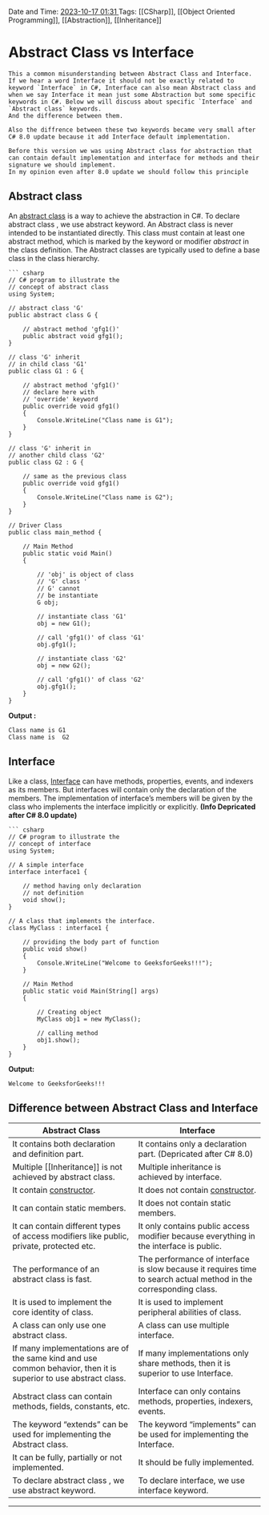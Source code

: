 Date and Time: <u> 2023-10-17 01:31 </u>
Tags: [[CSharp]], [[Object Oriented Programming]], [[Abstraction]], [[Inheritance]]

# Abstract Class vs Interface

``` ad-note
This a common misunderstanding between Abstract Class and Interface. If we hear a word Interface it should not be exactly related to keyword `Interface` in C#, Interface can also mean Abstract class and when we say Interface it mean just some Abstraction but some specific keywords in C#. Below we will discuss about specific `Interface` and `Abstract class` keywords.
And the difference between them.

Also the diffrence between these two keywords became very small after C# 8.0 update because it add Interface default implementation. 

Before this version we was using Abstract class for abstraction that can contain default implementation and interface for methods and their signature we should implement.
In my opinion even after 8.0 update we should follow this principle
```

## Abstract class

An [abstract class](https://www.geeksforgeeks.org/c-abstract-classes/) is a way to achieve the abstraction in C#. To declare abstract class , we use abstract keyword. An Abstract class is never intended to be instantiated directly. This class must contain at least one abstract method, which is marked by the keyword or modifier _abstract_ in the class definition. The Abstract classes are typically used to define a base class in the class hierarchy.  

``` ad-example
``` csharp
// C# program to illustrate the
// concept of abstract class
using System;

// abstract class 'G'
public abstract class G {

	// abstract method 'gfg1()'
	public abstract void gfg1();
}

// class 'G' inherit
// in child class 'G1'
public class G1 : G {

	// abstract method 'gfg1()'
	// declare here with
	// 'override' keyword
	public override void gfg1()
	{
		Console.WriteLine("Class name is G1");
	}
}

// class 'G' inherit in
// another child class 'G2'
public class G2 : G {

	// same as the previous class
	public override void gfg1()
	{
		Console.WriteLine("Class name is G2");
	}
}

// Driver Class
public class main_method {

	// Main Method
	public static void Main()
	{

		// 'obj' is object of class
		// 'G' class '
		// G' cannot
		// be instantiate
		G obj;

		// instantiate class 'G1'
		obj = new G1();

		// call 'gfg1()' of class 'G1'
		obj.gfg1();

		// instantiate class 'G2'
		obj = new G2();

		// call 'gfg1()' of class 'G2'
		obj.gfg1();
	}
}
```

**Output :**
```
Class name is G1
Class name is  G2
```

## Interface

Like a class, [Interface](https://www.geeksforgeeks.org/c-interface/) can have methods, properties, events, and indexers as its members. But interfaces will contain only the declaration of the members. The implementation of interface’s members will be given by the class who implements the interface implicitly or explicitly.
**(Info Depricated after C# 8.0 update)**

``` ad-example
``` csharp
// C# program to illustrate the
// concept of interface
using System;

// A simple interface
interface interface1 {

	// method having only declaration
	// not definition
	void show();
}

// A class that implements the interface.
class MyClass : interface1 {

	// providing the body part of function
	public void show()
	{
		Console.WriteLine("Welcome to GeeksforGeeks!!!");
	}

	// Main Method
	public static void Main(String[] args)
	{

		// Creating object
		MyClass obj1 = new MyClass();

		// calling method
		obj1.show();
	}
}
```
**Output:**

```
Welcome to GeeksforGeeks!!!
```

## Difference between Abstract Class and Interface

| Abstract Class                                                                                                   | Interface                                                                                                         |
| ---------------------------------------------------------------------------------------------------------------- | ----------------------------------------------------------------------------------------------------------------- |
| It contains both declaration and definition part.                                                                | It contains only a declaration part. (Depricated after C# 8.0)                                                    |
| Multiple [[Inheritance]] is not achieved by abstract class.                                                      | Multiple inheritance is achieved by interface.                                                                    |
| It contain [constructor](https://www.geeksforgeeks.org/c-sharp-constructors/).                                   | It does not contain [constructor](https://www.geeksforgeeks.org/c-sharp-constructors/).                           |
| It can contain static members.                                                                                   | It does not contain static members.                                                                               |
| It can contain different types of access modifiers like public, private, protected etc.                          | It only contains public access modifier because everything in the interface is public.                            |
| The performance of an abstract class is fast.                                                                    | The performance of interface is slow because it requires time to search actual method in the corresponding class. |
| It is used to implement the core identity of class.                                                              | It is used to implement peripheral abilities of class.                                                            |
| A class can only use one abstract class.                                                                         | A class can use multiple interface.                                                                               |
| If many implementations are of the same kind and use common behavior, then it is superior to use abstract class. | If many implementations only share methods, then it is superior to use Interface.                                 |
| Abstract class can contain methods, fields, constants, etc.                                                      | Interface can only contains methods, properties, indexers, events.                                                |
| The keyword “extends” can be used for implementing the Abstract class.                                           | The keyword “implements” can be used for implementing the Interface.                                              |
| It can be fully, partially or not implemented.                                                                   | It should be fully implemented.                                                                                   |
| To declare abstract class , we use abstract keyword.                                                             | To declare interface, we use interface keyword.                                                                   |

---



 